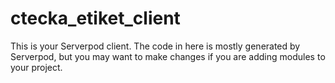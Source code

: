 # ctecka_etiket_client

This is your Serverpod client. The code in here is mostly generated by
Serverpod, but you may want to make changes if you are adding modules to your
project.
